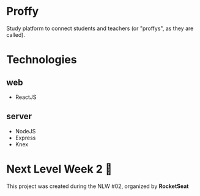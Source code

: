 # Proffy
Study platform to connect students and teachers (or "proffys", as they are called).

# Technologies

## web
- ReactJS

## server
- NodeJS
- Express
- Knex

# Next Level Week 2 :rocket:
This project was created during the NLW #02, organized by **RocketSeat**
